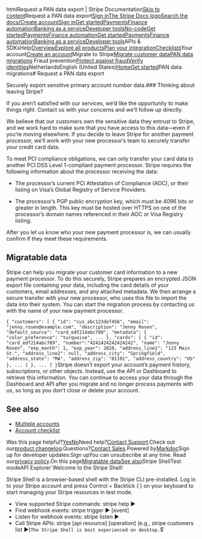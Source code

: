 htmlRequest a PAN data export | Stripe Documentation[Skip to content](#main-content)Request a PAN data export[Sign in](https://dashboard.stripe.com/login?redirect=https%3A%2F%2Fdocs.stripe.com%2Fget-started%2Fdata-migrations%2Fpan-export)[The Stripe Docs logo](/)[Search the docs/](#)[Create account](https://dashboard.stripe.com/register)[Sign in](https://dashboard.stripe.com/login?redirect=https%3A%2F%2Fdocs.stripe.com%2Fget-started%2Fdata-migrations%2Fpan-export)[Get started](/get-started)[Payments](/payments)[Finance automation](/finance-automation)[Banking as a service](/financial-services)[Developer tools](/development)[No-code](/no-code)[Get started](/get-started)[Payments](/payments)[Finance automation](/finance-automation)[](#)[Get started](/get-started)[Payments](/payments)[Finance automation](/finance-automation)[Banking as a service](/financial-services)[Developer tools](/development)[](#)APIs & SDKsHelp[Overview](/docs/get-started)[Explore all products](/docs/products)[Plan your integration](#)[Checklists](#)Your account[Create an account](#)Migrate to Stripe[Migrate customer data](/docs/get-started/data-migrations)[PAN data migrations](#)
Fraud prevention[Protect against fraud](#)[Verify identities](#)NetherlandsEnglish (United States)[](#)[](#)[Home](/docs)[Get started](/docs/get-started)PAN data migrations# Request a PAN data export

Securely export sensitive primary account number data.### Thinking about leaving Stripe?

If you aren’t satisfied with our services, we’d like the opportunity to make things right. Contact us with your concerns and we’ll follow up directly.

We believe that our customers own the sensitive data they entrust to Stripe, and we work hard to make sure that you have access to this data—even if you’re moving elsewhere. If you decide to leave Stripe for another payment processor, we’ll work with your new processor’s team to securely transfer your credit card data.

To meet PCI compliance obligations, we can only transfer your card data to another PCI DSS Level 1-compliant payment processor. Stripe requires the following information about the processor receiving the data:

- The processor’s current PCI Attestation of Compliance (AOC), or their listing on Visa’s Global Registry of Service Providers.


- The processor’s PGP public encryption key, which must be 4096 bits or greater in length. This key must be hosted over HTTPS on one of the processor’s domain names referenced in their AOC or Visa Registry listing.



After you let us know who your new payment processor is, we can usually confirm if they meet these requirements.

## Migratable data

Stripe can help you migrate your customer card information to a new payment processor. To do this securely, Stripe prepares an encrypted JSON export file containing your data, including the card details of your customers, email addresses, and any attached metadata. We then arrange a secure transfer with your new processor, who uses this file to import the data into their system. You can start the migration process by contacting us with the name of your new payment processor.

`{
  "customers": [
    {
      "id": "cus_abc123def456",
      "email": "jenny.rosen@example.com",
      "description": "Jenny Rosen",
      "default_source": "card_edf214abc789",
      "metadata": {
        "color_preference": "turquoise",
        ...
      },
      "cards": [
        {
          "id": "card_edf214abc789",
          "number":"4242424242424242",
          "name": "Jenny Rosen",
          "exp_month": 1,
          "exp_year": 2020,
          "address_line1": "123 Main St.",
          "address_line2": null,
          "address_city": "Springfield",
          "address_state": "MA",
          "address_zip": "01101",
          "address_country": "US"
        },
        ...
      ]
    },
    ...
  ]
}`Stripe doesn’t export your account’s payment history, subscriptions, or other objects. Instead, use the API or Dashboard to retrieve this information. You can continue to access your data through the Dashboard and API after you migrate and no longer process payments with us, so long as you don’t close or delete your account.

## See also

- [Multiple accounts](/get-started/account/multiple-accounts)
- [Account checklist](/get-started/checklist/account)

Was this page helpful?[Yes](#)[No](#)Need help?[Contact Support](https://support.stripe.com/).Check out our[product changelog](https://stripe.com/blog/changelog).Questions?[Contact Sales](https://stripe.com/contact/sales).Powered by[Markdoc](https://markdoc.dev)Sign up for developer updates:Sign upYou can unsubscribe at any time. Read our[privacy policy](https://stripe.com/privacy).On this page[Migratable data](#migratable-data)[See also](#see-also)Stripe ShellTest modeAPI Explorer[](https://stripe.com/docs/stripe-cli#install)`Welcome to the Stripe Shell!

Stripe Shell is a browser-based shell with the Stripe CLI pre-installed. Log in to your
Stripe account and press Control + Backtick (`) on your keyboard to start managing your Stripe
resources in test mode.

- View supported Stripe commands: stripe help ▶️
- Find webhook events: stripe trigger ▶️ [event]
- Listen for webhook events: stripe listen ▶
- Call Stripe APIs: stripe [api resource] [operation] (e.g., stripe customers list ▶️)`The Stripe Shell is best experienced on desktop.`$`
